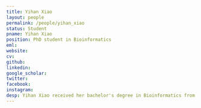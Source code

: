```yaml
---
title: Yihan Xiao
layout: people
permalink: /people/yihan_xiao
status: Student
pname: Yihan Xiao
position: PhD student in Bioinformatics
eml: 
website: 
cv: 
github: 
linkedin:
google_scholar: 
twitter: 
facebook: 
instagram:
desp: Yihan Xiao received her bachelor's degree in Bioinformatics from Tongji University in 2020. Her research focuses on Spatial Transcriptomics.
---
```

